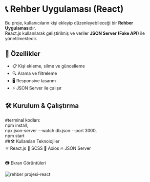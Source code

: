 
# 📞 Rehber Uygulaması (React)

Bu proje, kullanıcıların kişi ekleyip düzenleyebileceği bir **Rehber Uygulaması**dır.  
React.js kullanılarak geliştirilmiş ve veriler **JSON Server (Fake API)** ile yönetilmektedir.

## 🚀 Özellikler
- 📋 Kişi ekleme, silme ve güncelleme
- 🔍 Arama ve filtreleme
- 🖥️ Responsive tasarım
- ⚡ JSON Server ile çalışır

## 🛠️ Kurulum & Çalıştırma
#terminal kodları:<br>
npm install,<br>
npx json-server --watch db.json --port 3000,<br>
npm start<br>
##🛠️ Kullanılan Teknolojiler<br>
⚛️ React.js
🎨 SCSS
🚀 Axios
🔥 JSON Server

##
📷 Ekran Görüntüleri

![rehber projesi-react](https://github.com/user-attachments/assets/31ce0986-5b64-47cb-9346-04f35de5b3cb)
